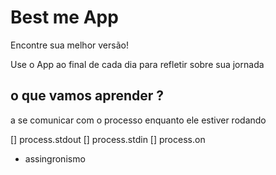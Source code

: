 # Best me App

Encontre sua melhor versão! 

Use o App ao final de cada dia para refletir sobre sua jornada

## o que vamos aprender ?

a se comunicar com o processo enquanto ele estiver rodando 

[] process.stdout
[] process.stdin
[] process.on

* assingronismo